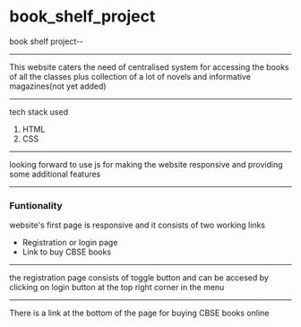 # book_shelf_project
book shelf project--
<hr>
<p>This website caters the need of centralised system for accessing the books of all the classes plus collection of a lot of novels and informative magazines(not yet added)</p>
<hr>
<p>tech stack used</p>
<ol>
<li>HTML</li>
<li>CSS</li>
</ol>
<hr>
<p>looking forward to use js for making the website responsive and providing some additional features</p>
<hr>
<h3>Funtionality</h3>
<p>website's first page is responsive and it consists of two working links</p>
<ul>
  <li>Registration or login page</li>
  <li>Link to buy CBSE books </li>
 </ul>
 <hr>
 <p>the registration page consists of toggle button and can be accesed by clicking on login button at the top right corner in the menu</p>
 <hr>
 <p>There is a link at the bottom of the page for buying CBSE books online</p>

